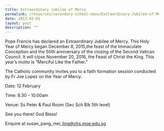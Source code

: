 ```yaml
---
title: Extraordinary Jubilee of Mercy
permalink: /resources/secondary-school-news/Extraordinary-Jubilee-of-Mercy/
date: 2013-02-01
layout: post
description: ""
---
```

Pope Francis has declared an Extraordinary Jubilee of Mercy. This Holy Year of Mercy began December 8, 2015,the feast of the Immaculate Conception and the 50th anniversary of the closing of the Second Vatican Council. It will close November 20, 2016, the Feast of Christ the King. This year’s motto is “Merciful Like the Father.”

The Catholic community invites you to a faith formation session conducted by Fr Joe Lopez on the Year of Mercy.

Date: 12 February

Time: 8.30 – 10.00am

Venue: Ss Peter & Paul Room (Sec Sch Blk 5th level)

See you there! God Bless!

Enquire at susan\_pang\_mei\_ling@chs.moe.edu.sg